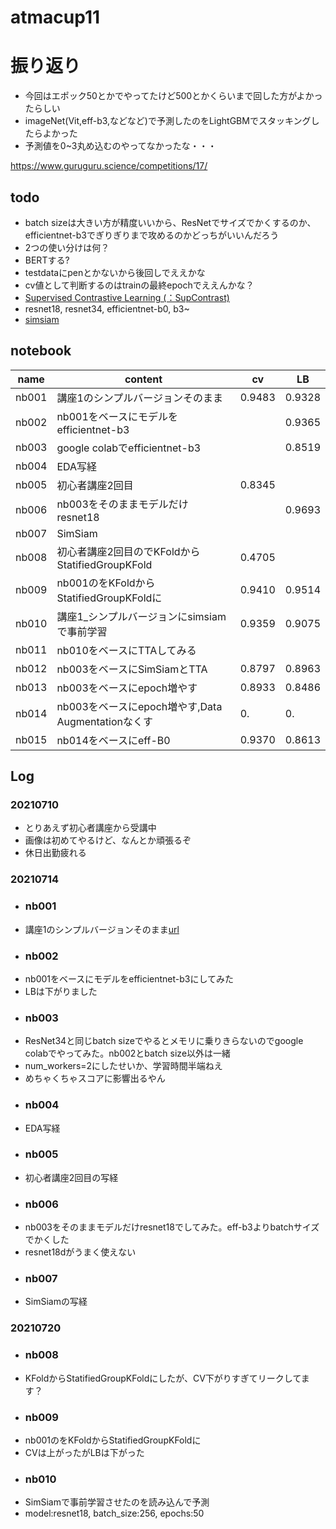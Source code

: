# atmacup11

# 振り返り  
 - 今回はエポック50とかでやってたけど500とかくらいまで回した方がよかったらしい
 - imageNet(Vit,eff-b3,などなど)で予測したのをLightGBMでスタッキングしたらよかった
 - 予測値を0~3丸め込むのやってなかったな・・・

https://www.guruguru.science/competitions/17/

## todo
 - batch sizeは大きい方が精度いいから、ResNetでサイズでかくするのか、efficientnet-b3でぎりぎりまで攻めるのかどっちがいいんだろう
  - 2つの使い分けは何？
 - BERTする?
  - testdataにpenとかないから後回しでええかな
 - cv値として判断するのはtrainの最終epochでええんかな？ 
 - [Supervised Contrastive Learning (：SupContrast)](https://www.guruguru.science/competitions/17/discussions/1775e171-2e66-4823-a3de-943381339fd4/)
 - resnet18, resnet34, efficientnet-b0, b3~
 - [simsiam](https://www.guruguru.science/competitions/17/discussions/a39d588e-aff2-4728-8323-b07f15563552/)

## notebook
|name|content|cv|LB|
|----|-------|----|----|
|nb001|講座1のシンプルバージョンそのまま|0.9483|0.9328|
|nb002|nb001をベースにモデルをefficientnet-b3||0.9365|
|nb003|google colabでefficientnet-b3||0.8519|
|nb004|EDA写経|||
|nb005|初心者講座2回目|0.8345||
|nb006|nb003をそのままモデルだけresnet18||0.9693|
|nb007|SimSiam|||
|nb008|初心者講座2回目のでKFoldからStatifiedGroupKFold|0.4705||
|nb009|nb001のをKFoldからStatifiedGroupKFoldに|0.9410|0.9514|
|nb010|講座1_シンプルバージョンにsimsiamで事前学習|0.9359|0.9075|
|nb011|nb010をベースにTTAしてみる|||
|nb012|nb003をベースにSimSiamとTTA|0.8797|0.8963|
|nb013|nb003をベースにepoch増やす|0.8933|0.8486|
|nb014|nb003をベースにepoch増やす,Data Augmentationなくす|0.|0.|
|nb015|nb014をベースにeff-B0|0.9370|0.8613|

## Log
### 20210710
 - とりあえず初心者講座から受講中
 - 画像は初めてやるけど、なんとか頑張るぞ
 - 休日出勤疲れる

### 20210714
 - ### nb001 
  - 講座1のシンプルバージョンそのまま[url](https://www.guruguru.science/competitions/17/discussions/a7161489-cb5a-4254-bf17-7c66aa53d334/)
 - ### nb002 
  - nb001をベースにモデルをefficientnet-b3にしてみた
  - LBは下がりました
 - ### nb003
  - ResNet34と同じbatch sizeでやるとメモリに乗りきらないのでgoogle colabでやってみた。nb002とbatch size以外は一緒
  - num_workers=2にしたせいか、学習時間半端ねえ
  - めちゃくちゃスコアに影響出るやん
 - ### nb004
  - EDA写経
 - ### nb005
  - 初心者講座2回目の写経
 - ### nb006
  - nb003をそのままモデルだけresnet18でしてみた。eff-b3よりbatchサイズでかくした
  - resnet18dがうまく使えない
 - ### nb007
  - SimSiamの写経

### 20210720
 - ### nb008
  - KFoldからStatifiedGroupKFoldにしたが、CV下がりすぎてリークしてます？
 - ### nb009
  - nb001のをKFoldからStatifiedGroupKFoldに
  - CVは上がったがLBは下がった
 - ### nb010
  - SimSiamで事前学習させたのを読み込んで予測
  - model:resnet18, batch_size:256, epochs:50

